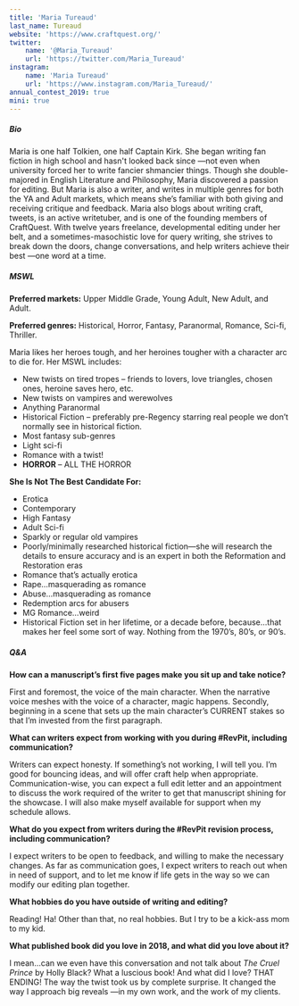 ```yaml
---
title: 'Maria Tureaud'
last_name: Tureaud
website: 'https://www.craftquest.org/'
twitter:
    name: '@Maria_Tureaud'
    url: 'https://twitter.com/Maria_Tureaud'
instagram:
    name: 'Maria Tureaud'
    url: 'https://www.instagram.com/Maria_Tureaud/'
annual_contest_2019: true
mini: true
---
```


##### Bio

Maria is one half Tolkien, one half Captain Kirk. She began writing fan fiction in high school and hasn't looked back since &mdash;not even when university forced her to write fancier shmancier things. Though she double-majored in English Literature and Philosophy, Maria discovered a passion for editing. But Maria is also a writer, and writes in multiple genres for both the YA and Adult markets, which means she’s familiar with both giving and receiving critique and feedback. Maria also blogs about writing craft, tweets, is an active writetuber, and is one of the founding members of CraftQuest. With twelve years freelance, developmental editing under her belt, and a sometimes-masochistic love for query writing, she strives to break down the doors, change conversations, and help writers achieve their best &mdash;one word at a time.

##### MSWL

**Preferred markets:** Upper Middle Grade, Young Adult, New Adult, and Adult.

**Preferred genres:** Historical, Horror, Fantasy, Paranormal, Romance, Sci-fi, Thriller.

Maria likes her heroes tough, and her heroines tougher with a character arc to die for. Her MSWL includes:

 * New twists on tired tropes – friends to lovers, love triangles, chosen ones, heroine saves hero, etc.
 * New twists on vampires and werewolves
 * Anything Paranormal
 * Historical Fiction – preferably pre-Regency starring real people we don’t normally see in historical fiction.
 * Most fantasy sub-genres
 * Light sci-fi
 * Romance with a twist!
 * **HORROR** – ALL THE HORROR

**She Is Not The Best Candidate For:**

 * Erotica
 * Contemporary
 * High Fantasy
 * Adult Sci-fi
 * Sparkly or regular old vampires
 * Poorly/minimally researched historical fiction—she will research the details to ensure accuracy and is an expert in both the Reformation and Restoration eras
 * Romance that’s actually erotica
 * Rape…masquerading as romance
 * Abuse…masquerading as romance
 * Redemption arcs for abusers
 * MG Romance…weird
 * Historical Fiction set in her lifetime, or a decade before, because…that makes her feel some sort of way. Nothing from the 1970’s, 80’s, or 90’s.


##### Q&A

**How can a manuscript’s first five pages make you sit up and take notice?**

First and foremost, the voice of the main character. When the narrative voice meshes with the voice of a character, magic happens. Secondly, beginning in a scene that sets up the main character’s CURRENT stakes so that I’m invested from the first paragraph.

**What can writers expect from working with you during #RevPit, including communication?**

Writers can expect honesty. If something’s not working, I will tell you. I’m good for bouncing ideas, and will offer craft help when appropriate. Communication-wise, you can expect a full edit letter and an appointment to discuss the work required of the writer to get that manuscript shining for the showcase. I will also make myself available for support when my schedule allows.

**What do you expect from writers during the #RevPit revision process, including communication?**

I expect writers to be open to feedback, and willing to make the necessary changes. As far as communication goes, I expect writers to reach out when in need of support, and to let me know if life gets in the way so we can modify our editing plan together.

**What hobbies do you have outside of writing and editing?**

Reading! Ha! Other than that, no real hobbies. But I try to be a kick-ass mom to my kid.

**What published book did you love in 2018, and what did you love about it?**

I mean…can we even have this conversation and not talk about _The Cruel Prince_ by Holly Black? What a luscious book! And what did I love? THAT ENDING! The way the twist took us by complete surprise. It changed the way I approach big reveals &mdash;in my own work, and the work of my clients.